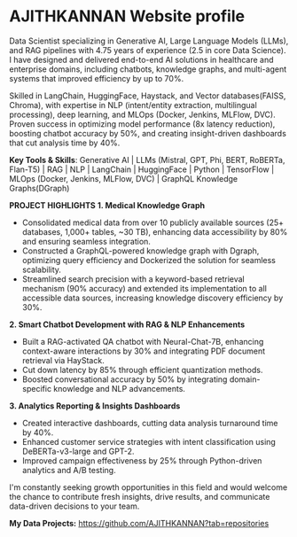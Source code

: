 # AJITHKANNAN Website profile

Data Scientist specializing in Generative AI, Large Language Models (LLMs), and RAG pipelines with 4.75 years of experience (2.5 in core Data Science). I have designed and delivered end-to-end AI solutions in healthcare and enterprise domains, including chatbots, knowledge graphs, and multi-agent systems that improved efficiency by up to 70%.

Skilled in LangChain, HuggingFace, Haystack, and Vector databases(FAISS, Chroma), with expertise in NLP (intent/entity extraction, multilingual processing), deep learning, and MLOps (Docker, Jenkins, MLFlow, DVC). Proven success in optimizing model performance (8x latency reduction), boosting chatbot accuracy by 50%, and creating insight-driven dashboards that cut analysis time by 40%.

**Key Tools & Skills**: Generative AI | LLMs (Mistral, GPT, Phi, BERT, RoBERTa, Flan-T5) | RAG | NLP | LangChain | HuggingFace | Python | TensorFlow | MLOps (Docker, Jenkins, MLFlow, DVC) | GraphQL Knowledge Graphs(DGraph)

**PROJECT HIGHLIGHTS**
**1. Medical Knowledge Graph**
* Consolidated medical data from over 10 publicly available sources (25+ databases, 1,000+ tables, ~30 TB), enhancing data accessibility by 80% and ensuring seamless integration.
* Constructed a GraphQL-powered knowledge graph with Dgraph, optimizing query efficiency and Dockerized the solution for seamless scalability.
* Streamlined search precision with a keyword-based retrieval mechanism (90% accuracy) and extended its implementation to all accessible data sources, increasing knowledge discovery efficiency by 30%.

**2. Smart Chatbot Development with RAG & NLP Enhancements**
* Built a RAG-activated QA chatbot with Neural-Chat-7B, enhancing context-aware interactions by 30% and integrating PDF document retrieval via HayStack.
* Cut down latency by 85% through efficient quantization methods.
* Boosted conversational accuracy by 50% by integrating domain-specific knowledge and NLP advancements.

**3. Analytics Reporting & Insights Dashboards**
* Created interactive dashboards, cutting data analysis turnaround time by 40%.
* Enhanced customer service strategies with intent classification using DeBERTa-v3-large and GPT-2.
* Improved campaign effectiveness by 25% through Python-driven analytics and A/B testing.

I'm constantly seeking growth opportunities in this field and would welcome the chance to contribute fresh insights, drive results, and communicate data-driven decisions to your team.

**My Data Projects:**
https://github.com/AJITHKANNAN?tab=repositories
